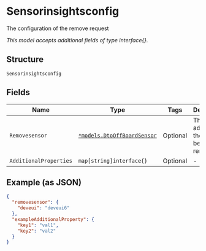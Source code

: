 
# Sensorinsightsconfig

The configuration of the remove request

*This model accepts additional fields of type interface{}.*

## Structure

`Sensorinsightsconfig`

## Fields

| Name | Type | Tags | Description |
|  --- | --- | --- | --- |
| `Removesensor` | [`*models.DtoOffBoardSensor`](../../doc/models/dto-off-board-sensor.md) | Optional | The EUI64 address of the device being removed |
| `AdditionalProperties` | `map[string]interface{}` | Optional | - |

## Example (as JSON)

```json
{
  "removesensor": {
    "deveui": "deveui6"
  },
  "exampleAdditionalProperty": {
    "key1": "val1",
    "key2": "val2"
  }
}
```

